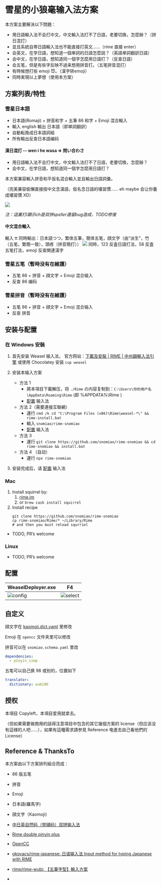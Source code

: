 # 雪星的小狼毫输入法方案

本方案主要解決以下問題：

- 用日語輸入法不会打中文，中文輸入法打不了日語，老要切換，怎麼辦？（拼日混打）
- 並且系統自帯日語輸入法也不能直接打英文……（rime 直接 enter）
- 会英文，在学日語，想知道一個単詞的日語怎麼説？（英語単詞翻訳日語）
- 会中文，在学日語，想知道同一個字怎麼用日語打？（反查日語）
- 会五笔，但是有些字反映不過来想用拼音打。（五笔拼音混打）
- 有時候想打些 emoji 😈。（漢字转emoji）
- 同時実現以上夢想（使用本方案）

## 方案列表/特性

### 雪星日本語

- 日本語(Romaji) + 拼音和字 + 五筆 86 和字 + Emoji 混合輸入
- 輸入 english 輸出 日本語（即単詞翻訳）
- 自動転換成日本語詞組
- 所有輸出反查日本語编码

#### 漢日混打 -- wen i he wasa => 問い合わさ

- 用日語輸入法不会打中文，中文輸入法打不了日語，老要切換，怎麼辦？
- 会中文，在学日語，想知道同一個字怎麼用日語打？

本方案兼容輸入拼音和平仮名混合輸入並且輸出日語詞彙。

（完美兼容偷懶直接按中文念漢語，仮名念日語的壊習慣…… eh maybe 会让你養成壊習慣 XD）

![](media/2022-12-21-19-37-19.png)

_注：這裏打i顕示ch是双拼speller遺留bug造成，TODO修復_

#### 中文混合輸入

輸入 tt 同時輸出：日本語つつ，繁体五筆，簡体五笔，顔文字（由“派生”，竹（五笔，繁簡一致），頭疼（拼音簡打））
![](media/2022-12-21-19-33-53.png)
同時，123 反査日語打法，58 反査五笔打法，emoji 反查関連漢字

### 雪星五笔（暫時没有在維護）

- 五笔 86 + 拼音 + 顔文字 + Emoji 混合输入
- 反查 86 编码

### 雪星拼音（暫時没有在維護）

- 五笔 86 + 拼音 + 顔文字 + Emoji 混合输入
- 反查 拼音

## 安装与配置

### 在 Windows 安裝

1. 首先安装 Weasel 输入法，
   官方网站：[下載及安裝 | RIME | 中州韻輸入法引擎](https://rime.im/download/)
   或使用 Chocolatey 安装 `cup weasel`
2. 安装本输入方案

   - 方法 1
     - 將本項目下載解压，将 `./Rime` の内容复制到：`C:\Users\你的用户名\AppData\Roaming\Rime` (即 %APPDATA%\Rime )
     - [配置](#配置) 输入法
   - 方法 2（需要連接互聯網）
     - 運行 `cmd /k cd "C:\Program Files (x86)\Rime\weasel-*\" && rime-install.bat`
     - 輸入 `snomiao/rime-snomiao`
     - [配置](#配置) 输入法
   - 方法 3
     - 運行 `git clone https://github.com/snomiao/rime-snomiao && cd rime-snomiao && install.bat`
   - 方法 4 （自动）
     - 運行 `npx rime-snomiao`

3. 安装完成后，请 [配置](#配置) 输入法

### Mac

1. Install squirrel by:
   1. [rime.im](https://rime.im)
   2. or `brew cask install squirrel`
2. Install recipe
   ```shell
   git clone https://github.com/snomiao/rime-snomiao
   cp rime-snomiao/Rime/* ~/Library/Rime
   # and then you must reload squrriel
   ```

- TODO, PR’s welcome

### Linux

- TODO, PR’s welcome

## 配置

| WeaselDeployer.exe          | F4                          |
| --------------------------- | --------------------------- |
| ![config](media/config.png) | ![select](media/select.png) |

## 自定义

顔文字在 [kaomoji.dict.yaml](./kaomoji.dict.yaml) 里修改

Emoji 在 `opencc` 文件夹里可以修改

拼音可以在 `snomiao.schema.yaml` 里改

```yaml
dependencies:
  - pinyin_simp
```

五笔可以自己换 98 或别的，位置如下

```yaml
translator:
  dictionary: wubi86
```

## 授权

本項目 Copyleft，本項目爱用就拿去。

（但如果需要做商用的話得注意項目中包含的其它幾個方案的 license（但应该没有這様的人吧……），如果有這種需求請参見 Reference 电進去自己看他們的 License）

## Reference & ThanksTo

本方案由以下方案排列組合而成：

- 86 版五笔
- 拼音
- Emoji
- 日本語(羅馬字)
- 顔文字（Kaomoji)

- [中日英自然码（带辅码）双拼输入法](https://github.com/lippmann/lrime)
- [Rime double pinyin plus](https://github.com/mutoe/rime)
- [OpenCC](https://github.com/BYVoid/OpenCC)
- [gkovacs/rime-japanese: 日语输入法 Input method for typing Japanese with RIME](https://github.com/gkovacs/rime-japanese/)
- [rime/rime-wubi: 【五筆字型】輸入方案](https://github.com/rime/rime-wubi)
-
